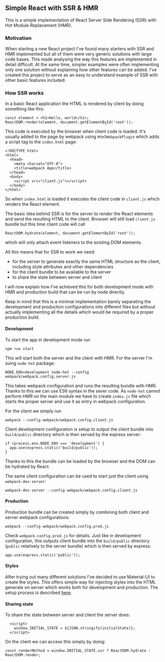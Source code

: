 ## Simple React with SSR & HMR

This is a simple implementation of React Server Side Rendering (SSR) with Hot Module Replacement (HMR).

### Motivation

When starting a new React project I've found many starters with SSR and HMR implemented but all of 
them were very generic solutions with large code bases. This made analysing the way this features are 
implemented in detail difficult. At the same time, simpler examples were often implementing only one solution
without explaining how other features can be added. I've created this project to serve as an easy to 
understand example of SSR with other basic features included. 

### How SSR works

In a basic React application the HTML is rendered by client by doing something like this:

    const element = <h1>Hello, world</h1>;
    ReactDOM.render(element, document.getElementById('root'));

This code is executed by the browser when client code is loaded. It's usually added to the page by
webpack using `HtmlWebpackPlugin` which adds a script tag to the `index.html` page:

    <!DOCTYPE html>
    <html>
      <head>
        <meta charset="UTF-8">
        <title>webpack App</title>
      </head>
      <body>
        <script src="client.js"></script>
      </body>
    </html>
So when `index.html` is loaded it executes the client code in `client.js` which renders the React element. 

The basic idea behind SSR is for the server to render the React elements and send the resulting
HTML to the client. Browser will still load `client.js` bundle but this time client code will call

    ReactDOM.hydrate(element, document.getElementById('root'));
which will only attach event listeners to the existing DOM elements. 

All this means that for SSR to work we need:

- for the server to generate exactly the same HTML structure as the client, including style attributes 
and other dependencies
- for the client bundle to be available to the server 
- to share the state between server and client

I will now explain how I've achieved this for both development mode with HMR and production build that
can be run by node directly. 

Keep in mind that this is a minimal implementation barely separating the development and production 
configurations into different files but without actually implementing all the details which would be
required by a proper production build. 

#### Development 

To start the app in development mode run
    
    npm run start
This will start both the server and the client with HMR. For the server I'm suing `node-hot` package:

    NODE_ENV=development node-hot --config webpack/webpack.config.server.js
    
This takes webpack configuration and runs the resulting bundle with HMR. Thanks to this we can
use ES6 syntax in the sever code. As `node-hot` cannot perform HMR on the main module we have to create 
`index.js` file which starts the proper server and use it as entry in webpack configuration.

For the client we simply run 

    webpack --config webpack/webpack.config.client.js
Client development configuration is setup to output the client bundle into `build/public` directory
which is then served by the express server:

    if (process.env.NODE_ENV === 'development') {
      app.use(express.static('build/public'));
    }

Thanks to this the bundle can be loaded by the browser and the DOM can be hydrated by React.

The same client configuration can be used to start just the client using `webpack-dev-server`:

    webpack-dev-server --config webpack/webpack.config.client.js
    

#### Production

Production bundle can be created simply by combining both client and server webpack configurations:

    webpack --config webpack/webpack.config.prod.js
Check `webpack.config.prod.js` for details. Just like in development configuration, this outputs 
client bundle into the `build/public` directory (`public` relatively to the server bundle) which is 
then served by express:

    app.use(express.static('public'));

#### Styles

After trying out many different solutions I've decided to use Material-UI to create the styles. This
offers simple way for injecting styles into the HTML generate on server which works both 
for development and production. The setup process is described [here](https://material-ui.com/guides/server-rendering/).

#### Sharing state

To share the state between server and client the server does:

      <script>
        window.INITIAL_STATE = ${JSON.stringify(initialState)};
      </script>
      
On the client we can access this simply by doing:
    
    const renderMethod = window.INITIAL_STATE.ssr ? ReactDOM.hydrate : ReactDOM.render;
